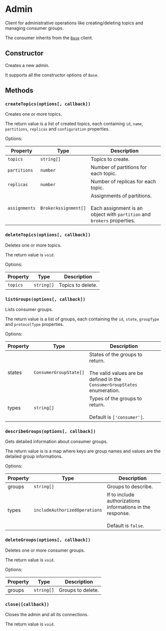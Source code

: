 # Admin

Client for administrative operations like creating/deleting topics and managing consumer groups.

The consumer inherits from the [`Base`](./base.md) client.

## Constructor

Creates a new admin.

It supports all the constructor options of `Base`.

## Methods

### `createTopics(options[, callback])`

Creates one or more topics.

The return value is a list of created topics, each containing `id`, `name`, `partitions`, `replicas` and `configuration` properties.

Options:

| Property      | Type                 | Description                                                                                                  |
| ------------- | -------------------- | ------------------------------------------------------------------------------------------------------------ |
| `topics`      | `string[]`           | Topics to create.                                                                                            |
| `partitions`  | `number`             | Number of partitions for each topic.                                                                         |
| `replicas`    | `number`             | Number of replicas for each topic.                                                                           |
| `assignments` | `BrokerAssignment[]` | Assignments of partitions.<br/><br/> Each assignment is an object with `partition` and `brokers` properties. |

### `deleteTopics(options[, callback])`

Deletes one or more topics.

The return value is `void`.

Options:

| Property | Type       | Description       |
| -------- | ---------- | ----------------- |
| `topics` | `string[]` | Topics to delete. |

### `listGroups(options[, callback])`

Lists consumer groups.

The return value is a list of groups, each containing the `id`, `state`, `groupType` and `protocolType` properties.

Options:

| Property | Type                   | Description                                                                                                        |
| -------- | ---------------------- | ------------------------------------------------------------------------------------------------------------------ |
| states   | `ConsumerGroupState[]` | States of the groups to return.<br/><br/>The valid values are be defined in the `ConsumerGroupStates` enumeration. |
| types    | `string[]`             | Types of the groups to return.<br/><br/>Default is `['consumer']`.                                                 |

### `describeGroups(options[, callback])`

Gets detailed information about consumer groups.

The return value is is a map where keys are group names and values are the detailed group informations.

Options:

| Property | Type                          | Description                                                                              |
| -------- | ----------------------------- | ---------------------------------------------------------------------------------------- |
| groups   | `string[]`                    | Groups to describe.                                                                      |
| types    | `includeAuthorizedOperations` | If to include authorizations informations in the response.<br/><br/> Default is `false`. |

### `deleteGroups(options[, callback])`

Deletes one or more consumer groups.

The return value is `void`.

Options:

| Property | Type       | Description       |
| -------- | ---------- | ----------------- |
| groups   | `string[]` | Groups to delete. |

### `close([callback])`

Closes the admin and all its connections.

The return value is `void`.
